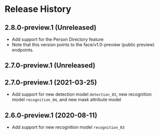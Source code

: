 # Release History

## 2.8.0-preview.1 (Unreleased)

- Add support for the Person Directory feature
- Note that this version points to the face/v1.0-preview (public preview) endpoints.

## 2.7.0-preview.1 (Unreleased)


## 2.7.0-preview.1 (2021-03-25)

- Add support for new detection model `detection_03`, new recognition model `recognition_04`, and new mask attribute model

## 2.6.0-preview.1 (2020-08-11)

- Add support for new recognition model `recognition_03`
